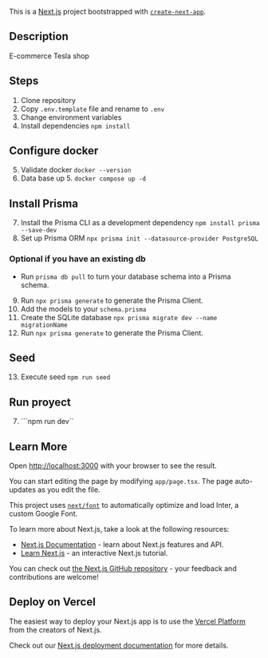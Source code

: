 This is a [Next.js](https://nextjs.org/) project bootstrapped with [`create-next-app`](https://github.com/vercel/next.js/tree/canary/packages/create-next-app).

## Description 
E-commerce Tesla shop

## Steps
1. Clone repository
2. Copy ```.env.template``` file and rename to ```.env```
3. Change environment variables
4. Install dependencies ```npm install```

## Configure docker
5. Validate docker ```docker --version```
6. Data base up 5.  ```docker compose up -d```

## Install Prisma
7. Install the Prisma CLI as a development dependency ```npm install prisma --save-dev```
8. Set up Prisma ORM ```npx prisma init --datasource-provider PostgreSQL```
### Optional if you have an existing db
- Run ```prisma db pull``` to turn your database schema into a Prisma schema.

9. Run ```npx prisma generate``` to generate the Prisma Client.
10. Add the models to your ```schema.prisma```
11. Create the SQLite database ```npx prisma migrate dev --name migrationName```
12. Run ```npx prisma generate``` to generate the Prisma Client.

## Seed
13. Execute seed ```npm run seed```


## Run proyect
7.  ```npm run dev``

## Learn More

Open [http://localhost:3000](http://localhost:3000) with your browser to see the result.

You can start editing the page by modifying `app/page.tsx`. The page auto-updates as you edit the file.

This project uses [`next/font`](https://nextjs.org/docs/basic-features/font-optimization) to automatically optimize and load Inter, a custom Google Font.

To learn more about Next.js, take a look at the following resources:

- [Next.js Documentation](https://nextjs.org/docs) - learn about Next.js features and API.
- [Learn Next.js](https://nextjs.org/learn) - an interactive Next.js tutorial.

You can check out [the Next.js GitHub repository](https://github.com/vercel/next.js/) - your feedback and contributions are welcome!

## Deploy on Vercel

The easiest way to deploy your Next.js app is to use the [Vercel Platform](https://vercel.com/new?utm_medium=default-template&filter=next.js&utm_source=create-next-app&utm_campaign=create-next-app-readme) from the creators of Next.js.

Check out our [Next.js deployment documentation](https://nextjs.org/docs/deployment) for more details.
